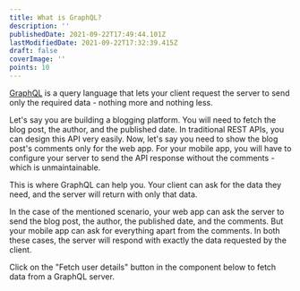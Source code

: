 ```yaml
---
title: What is GraphQL?
description: ''
publishedDate: 2021-09-22T17:49:44.101Z
lastModifiedDate: 2021-09-22T17:32:39.415Z
draft: false
coverImage: ''
points: 10
---
```


[GraphQL](https://graphql.org/) is a query language that lets your client request the server to send only the required data - nothing more and nothing less.

Let's say you are building a blogging platform. You will need to fetch the blog post, the author, and the published date. In traditional REST APIs, you can design this API very easily. Now, let's say you need to show the blog post's comments only for the web app. For your mobile app, you will have to configure your server to send the API response without the comments - which is unmaintainable.

This is where GraphQL can help you. Your client can ask for the data they need, and the server will return with only that data.

In the case of the mentioned scenario, your web app can ask the server to send the blog post, the author, the published date, and the comments. But your mobile app can ask for everything apart from the comments. In both these cases, the server will respond with exactly the data requested by the client.

Click on the "Fetch user details" button in the component below to fetch data from a GraphQL server.

<GraphQLAPI />
